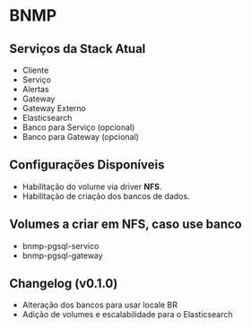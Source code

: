 # BNMP

## Serviços da Stack Atual
- Cliente
- Serviço
- Alertas
- Gateway
- Gateway Externo
- Elasticsearch
- Banco para Serviço (opcional)
- Banco para Gateway (opcional)

## Configurações Disponíveis
- Habilitação do volume via driver **NFS**.
- Habilitação de criação dos bancos de dados.

## Volumes a criar em NFS, caso use banco
- bnmp-pgsql-servico
- bnmp-pgsql-gateway

## Changelog (v0.1.0)
- Alteração dos bancos para usar locale BR
- Adição de volumes e escalabilidade para o Elasticsearch
